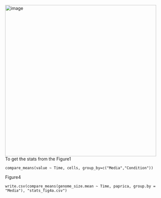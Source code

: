 <img width="489" alt="image" src="https://github.com/danieldavilaaleman/16S_nutrient_addition/assets/116775663/43076688-d891-46c4-96cf-6ebecffac496">To get the stats from the Figure1
```
compare_means(value ~ Time, cells, group_by=c("Media","Condition"))
```
Figure4
```
write.csv(compare_means(genome_size.mean ~ Time, paprica, group.by = "Media"), "stats_fig4a.csv")
```
